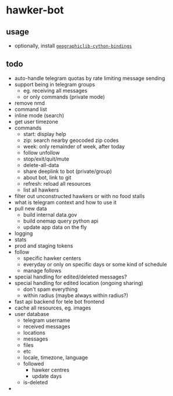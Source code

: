 #   hawker-bot

##  usage
*   optionally, install [`geographiclib-cython-bindings`](https://pypi.org/project/geographiclib-cython-bindings/)

##  todo
*   auto-handle telegram quotas by rate limiting message sending
*   support being in telegram groups
    *   eg. receiving all messages
    *   or only commands (private mode)
*   remove nmd
*   command list
*   inline mode (search)
*   get user timezone
*   commands
    *   start: display help
    *   zip: search nearby geocoded zip codes
    *   week: only remainder of week, after today
    *   follow unfollow
    *   stop/exit/quit/mute 
    *   delete-all-data
    *   share deeplink to bot (private/group)
    *   about bot, link to git
    *   refresh: reload all resources
    *   list all hawkers
*   filter out unconstructed hawkers or with no food stalls
*   what is telegram context and how to use it
*   pull new data
    *   build internal data.gov
    *   build onemap query python api
    *   update app data on the fly
*   logging
*   stats
*   prod and staging tokens
*   follow
    *   specific hawker centers
    *   everyday or only on specific days or some kind of schedule
    *   manage follows
*   special handling for edited/deleted messages?
*   special handling for edited location (ongoing sharing)
    *   don't spam everything
    *   within radius (maybe always within radius?)
*   fast api backend for tele bot frontend
*   cache all resources, eg. images
*   user database
    *   telegram username
    *   received messages
    *   locations
    *   messages
    *   files
    *   etc
    *   locale, timezone, language
    *   followed
        *   hawker centres
        *   update days
    *   is-deleted
*   

